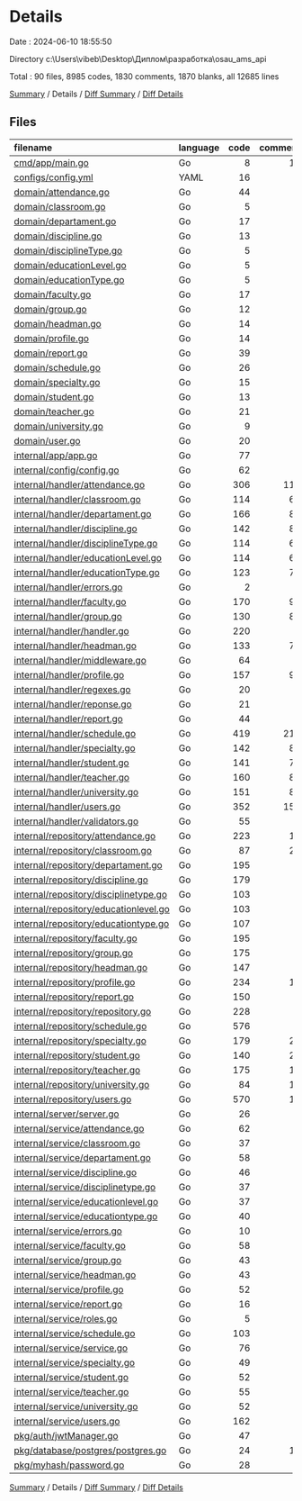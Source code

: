 # Details

Date : 2024-06-10 18:55:50

Directory c:\\Users\\vibeb\\Desktop\\Диплом\\разработка\\osau_ams_api

Total : 90 files,  8985 codes, 1830 comments, 1870 blanks, all 12685 lines

[Summary](results.md) / Details / [Diff Summary](diff.md) / [Diff Details](diff-details.md)

## Files
| filename | language | code | comment | blank | total |
| :--- | :--- | ---: | ---: | ---: | ---: |
| [cmd/app/main.go](/cmd/app/main.go) | Go | 8 | 18 | 10 | 36 |
| [configs/config.yml](/configs/config.yml) | YAML | 16 | 1 | 2 | 19 |
| [domain/attendance.go](/domain/attendance.go) | Go | 44 | 0 | 9 | 53 |
| [domain/classroom.go](/domain/classroom.go) | Go | 5 | 0 | 2 | 7 |
| [domain/departament.go](/domain/departament.go) | Go | 17 | 0 | 4 | 21 |
| [domain/discipline.go](/domain/discipline.go) | Go | 13 | 0 | 4 | 17 |
| [domain/disciplineType.go](/domain/disciplineType.go) | Go | 5 | 0 | 2 | 7 |
| [domain/educationLevel.go](/domain/educationLevel.go) | Go | 5 | 0 | 2 | 7 |
| [domain/educationType.go](/domain/educationType.go) | Go | 5 | 0 | 2 | 7 |
| [domain/faculty.go](/domain/faculty.go) | Go | 17 | 0 | 4 | 21 |
| [domain/group.go](/domain/group.go) | Go | 12 | 0 | 4 | 16 |
| [domain/headman.go](/domain/headman.go) | Go | 14 | 0 | 4 | 18 |
| [domain/profile.go](/domain/profile.go) | Go | 14 | 0 | 4 | 18 |
| [domain/report.go](/domain/report.go) | Go | 39 | 0 | 5 | 44 |
| [domain/schedule.go](/domain/schedule.go) | Go | 26 | 0 | 5 | 31 |
| [domain/specialty.go](/domain/specialty.go) | Go | 15 | 0 | 4 | 19 |
| [domain/student.go](/domain/student.go) | Go | 13 | 0 | 3 | 16 |
| [domain/teacher.go](/domain/teacher.go) | Go | 21 | 0 | 5 | 26 |
| [domain/university.go](/domain/university.go) | Go | 9 | 0 | 2 | 11 |
| [domain/user.go](/domain/user.go) | Go | 20 | 0 | 5 | 25 |
| [internal/app/app.go](/internal/app/app.go) | Go | 77 | 7 | 14 | 98 |
| [internal/config/config.go](/internal/config/config.go) | Go | 62 | 3 | 15 | 80 |
| [internal/handler/attendance.go](/internal/handler/attendance.go) | Go | 306 | 118 | 65 | 489 |
| [internal/handler/classroom.go](/internal/handler/classroom.go) | Go | 114 | 64 | 29 | 207 |
| [internal/handler/departament.go](/internal/handler/departament.go) | Go | 166 | 86 | 35 | 287 |
| [internal/handler/discipline.go](/internal/handler/discipline.go) | Go | 142 | 86 | 35 | 263 |
| [internal/handler/disciplineType.go](/internal/handler/disciplineType.go) | Go | 114 | 64 | 29 | 207 |
| [internal/handler/educationLevel.go](/internal/handler/educationLevel.go) | Go | 114 | 64 | 29 | 207 |
| [internal/handler/educationType.go](/internal/handler/educationType.go) | Go | 123 | 75 | 32 | 230 |
| [internal/handler/errors.go](/internal/handler/errors.go) | Go | 2 | 0 | 2 | 4 |
| [internal/handler/faculty.go](/internal/handler/faculty.go) | Go | 170 | 98 | 35 | 303 |
| [internal/handler/group.go](/internal/handler/group.go) | Go | 130 | 86 | 35 | 251 |
| [internal/handler/handler.go](/internal/handler/handler.go) | Go | 220 | 5 | 36 | 261 |
| [internal/handler/headman.go](/internal/handler/headman.go) | Go | 133 | 78 | 32 | 243 |
| [internal/handler/middleware.go](/internal/handler/middleware.go) | Go | 64 | 0 | 11 | 75 |
| [internal/handler/profile.go](/internal/handler/profile.go) | Go | 157 | 97 | 38 | 292 |
| [internal/handler/regexes.go](/internal/handler/regexes.go) | Go | 20 | 0 | 4 | 24 |
| [internal/handler/reponse.go](/internal/handler/reponse.go) | Go | 21 | 2 | 8 | 31 |
| [internal/handler/report.go](/internal/handler/report.go) | Go | 44 | 0 | 11 | 55 |
| [internal/handler/schedule.go](/internal/handler/schedule.go) | Go | 419 | 212 | 87 | 718 |
| [internal/handler/specialty.go](/internal/handler/specialty.go) | Go | 142 | 86 | 35 | 263 |
| [internal/handler/student.go](/internal/handler/student.go) | Go | 141 | 75 | 32 | 248 |
| [internal/handler/teacher.go](/internal/handler/teacher.go) | Go | 160 | 86 | 35 | 281 |
| [internal/handler/university.go](/internal/handler/university.go) | Go | 151 | 82 | 32 | 265 |
| [internal/handler/users.go](/internal/handler/users.go) | Go | 352 | 154 | 55 | 561 |
| [internal/handler/validators.go](/internal/handler/validators.go) | Go | 55 | 0 | 19 | 74 |
| [internal/repository/attendance.go](/internal/repository/attendance.go) | Go | 223 | 16 | 39 | 278 |
| [internal/repository/classroom.go](/internal/repository/classroom.go) | Go | 87 | 20 | 29 | 136 |
| [internal/repository/departament.go](/internal/repository/departament.go) | Go | 195 | 0 | 37 | 232 |
| [internal/repository/discipline.go](/internal/repository/discipline.go) | Go | 179 | 4 | 37 | 220 |
| [internal/repository/disciplinetype.go](/internal/repository/disciplinetype.go) | Go | 103 | 4 | 29 | 136 |
| [internal/repository/educationlevel.go](/internal/repository/educationlevel.go) | Go | 103 | 4 | 29 | 136 |
| [internal/repository/educationtype.go](/internal/repository/educationtype.go) | Go | 107 | 0 | 29 | 136 |
| [internal/repository/faculty.go](/internal/repository/faculty.go) | Go | 195 | 0 | 37 | 232 |
| [internal/repository/group.go](/internal/repository/group.go) | Go | 175 | 8 | 37 | 220 |
| [internal/repository/headman.go](/internal/repository/headman.go) | Go | 147 | 4 | 29 | 180 |
| [internal/repository/profile.go](/internal/repository/profile.go) | Go | 234 | 12 | 45 | 291 |
| [internal/repository/report.go](/internal/repository/report.go) | Go | 150 | 0 | 8 | 158 |
| [internal/repository/repository.go](/internal/repository/repository.go) | Go | 228 | 0 | 23 | 251 |
| [internal/repository/schedule.go](/internal/repository/schedule.go) | Go | 576 | 1 | 99 | 676 |
| [internal/repository/specialty.go](/internal/repository/specialty.go) | Go | 179 | 24 | 37 | 240 |
| [internal/repository/student.go](/internal/repository/student.go) | Go | 140 | 24 | 37 | 201 |
| [internal/repository/teacher.go](/internal/repository/teacher.go) | Go | 175 | 16 | 37 | 228 |
| [internal/repository/university.go](/internal/repository/university.go) | Go | 84 | 16 | 28 | 128 |
| [internal/repository/users.go](/internal/repository/users.go) | Go | 570 | 10 | 55 | 635 |
| [internal/server/server.go](/internal/server/server.go) | Go | 26 | 0 | 7 | 33 |
| [internal/service/attendance.go](/internal/service/attendance.go) | Go | 62 | 0 | 13 | 75 |
| [internal/service/classroom.go](/internal/service/classroom.go) | Go | 37 | 0 | 11 | 48 |
| [internal/service/departament.go](/internal/service/departament.go) | Go | 58 | 0 | 13 | 71 |
| [internal/service/discipline.go](/internal/service/discipline.go) | Go | 46 | 0 | 13 | 59 |
| [internal/service/disciplinetype.go](/internal/service/disciplinetype.go) | Go | 37 | 0 | 11 | 48 |
| [internal/service/educationlevel.go](/internal/service/educationlevel.go) | Go | 37 | 0 | 11 | 48 |
| [internal/service/educationtype.go](/internal/service/educationtype.go) | Go | 40 | 0 | 12 | 52 |
| [internal/service/errors.go](/internal/service/errors.go) | Go | 10 | 0 | 3 | 13 |
| [internal/service/faculty.go](/internal/service/faculty.go) | Go | 58 | 0 | 13 | 71 |
| [internal/service/group.go](/internal/service/group.go) | Go | 43 | 0 | 13 | 56 |
| [internal/service/headman.go](/internal/service/headman.go) | Go | 43 | 0 | 12 | 55 |
| [internal/service/profile.go](/internal/service/profile.go) | Go | 52 | 0 | 14 | 66 |
| [internal/service/report.go](/internal/service/report.go) | Go | 16 | 0 | 6 | 22 |
| [internal/service/roles.go](/internal/service/roles.go) | Go | 5 | 0 | 2 | 7 |
| [internal/service/schedule.go](/internal/service/schedule.go) | Go | 103 | 0 | 23 | 126 |
| [internal/service/service.go](/internal/service/service.go) | Go | 76 | 1 | 9 | 86 |
| [internal/service/specialty.go](/internal/service/specialty.go) | Go | 49 | 0 | 13 | 62 |
| [internal/service/student.go](/internal/service/student.go) | Go | 52 | 0 | 13 | 65 |
| [internal/service/teacher.go](/internal/service/teacher.go) | Go | 55 | 0 | 13 | 68 |
| [internal/service/university.go](/internal/service/university.go) | Go | 52 | 0 | 12 | 64 |
| [internal/service/users.go](/internal/service/users.go) | Go | 162 | 0 | 27 | 189 |
| [pkg/auth/jwtManager.go](/pkg/auth/jwtManager.go) | Go | 47 | 0 | 14 | 61 |
| [pkg/database/postgres/postgres.go](/pkg/database/postgres/postgres.go) | Go | 24 | 16 | 10 | 50 |
| [pkg/myhash/password.go](/pkg/myhash/password.go) | Go | 28 | 3 | 9 | 40 |

[Summary](results.md) / Details / [Diff Summary](diff.md) / [Diff Details](diff-details.md)